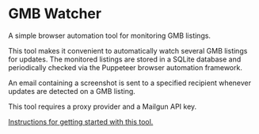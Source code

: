 # GMB Watcher

A simple browser automation tool for monitoring GMB listings.

This tool makes it convenient to automatically watch several GMB listings for updates.  The monitored listings
are stored in a SQLite database and periodically checked via the Puppeteer browser automation framework.

An email containing a screenshot is sent to a specified recipient whenever updates are detected on a GMB listing.

This tool requires a proxy provider and a Mailgun API key.

[Instructions for getting started with this tool.](https://persuaded.io/blog/building-a-gmb-listing-watcher/)
